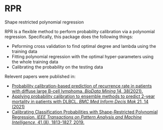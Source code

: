 # RPR
Shape restricted polynomial regression

RPR is a flexible method to perform probability calibration via a polynomial regression. Specifically, this package does the following things:
- Peforming cross validation to find optimal degree and lambda using the training data
- Fitting polynomial regression with the optimal hyper-parameters using the whole training data
- Calibrating the probability on the testing data

Relevent papers were published in:
- [Probability calibration-based prediction of recurrence rate in patients with diffuse large B-cell lymphoma. *BioData Mining* 14, 38(2021).](https://biodatamining.biomedcentral.com/articles/10.1186/s13040-021-00272-9)
- [Applying probability calibration to ensemble methods to predict 2-year mortality in patients with DLBCL. *BMC Med Inform Decis Mak* 21, 14 (2021)](https://bmcmedinformdecismak.biomedcentral.com/articles/10.1186/s12911-020-01354-0)
- [Calibrating Classification Probabilities with Shape-Restricted Polynomial Regression. *IEEE Transactions on Pattern Analysis and Machine Intelligence*, 41,(8), 1813-1827, 2019.](https://ieeexplore.ieee.org/document/8627976)
